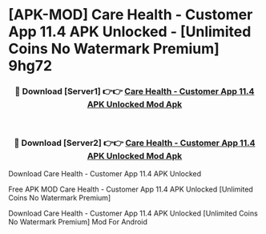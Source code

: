# [APK-MOD] Care Health - Customer App 11.4 APK Unlocked - [Unlimited Coins No Watermark Premium] 9hg72



<div align="center">
<h3>🔴 Download [Server1] 👉👉 <a href="https://momento.my/?title=Care_Health_-_Customer_App_11.4_APK_Unlocked">Care Health - Customer App 11.4 APK Unlocked Mod Apk</a></h3><br>

<h3>🔴 Download [Server2] 👉👉 <a href="https://momento.my/?title=Care_Health_-_Customer_App_11.4_APK_Unlocked">Care Health - Customer App 11.4 APK Unlocked Mod Apk</a></h3>
</div>



Download Care Health - Customer App 11.4 APK Unlocked 

Free APK MOD Care Health - Customer App 11.4 APK Unlocked [Unlimited Coins No Watermark Premium]

Download Care Health - Customer App 11.4 APK Unlocked [Unlimited Coins No Watermark Premium] Mod For Android

